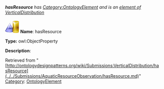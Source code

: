 ___hasResource__ has [Category:OntologyElement](../../Category/OntologyElement.md "Category:OntologyElement") and is an [element of](../../Property/ElementOf.md "Property:ElementOf") [VerticalDistribution](../../Submissions/VerticalDistribution.md "Submissions:VerticalDistribution")_


  




[![ObjectProperty](../../images/thumb/c/c3/ObjectProperty.gif/45px-ObjectProperty.gif)](../../Image/ObjectProperty.gif.md "ObjectProperty")
__Name__: hasResource 


__Type:__ owl:ObjectProperty 


__Description__: 





Retrieved from "[http://ontologydesignpatterns.org/wiki/Submissions:VerticalDistribution/hasResource](../../Submissions/AquaticResourceObservation/hasResource.md)"
 [Category](http://ontologydesignpatterns.org/wiki/Special:Categories "Special:Categories"): [OntologyElement](../../Category/OntologyElement.md "Category:OntologyElement")